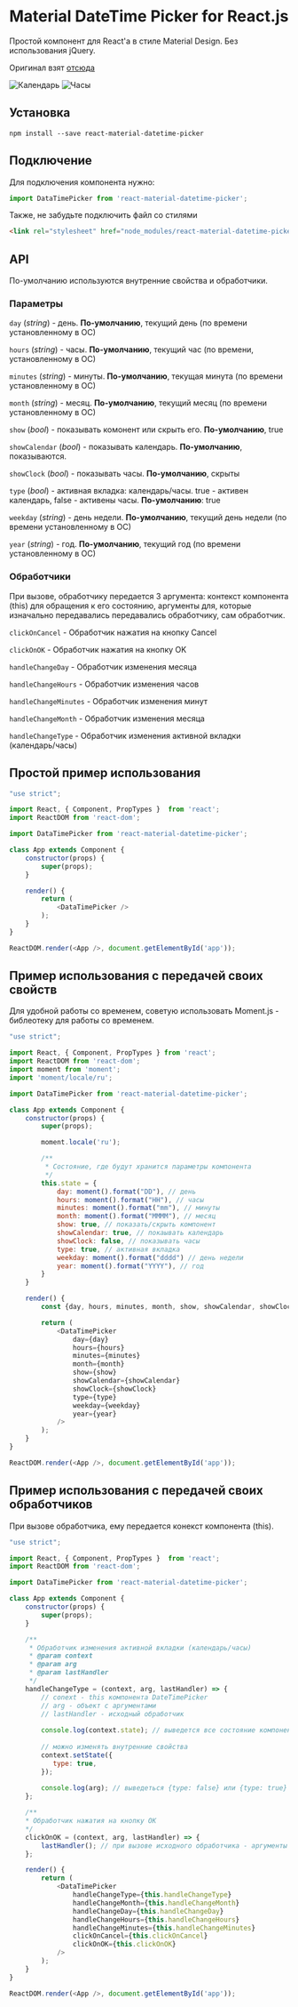 # Material DateTime Picker for React.js

Простой компонент для React'а в стиле Material Design. Без использования jQuery.

Оригинал взят [отсюда](https://github.com/ripjar/material-datetime-picker)

![Календарь](0000.png)
![Часы](0001.png)

## Установка

~~~
npm install --save react-material-datetime-picker
~~~

## Подключение

Для подключения компонента нужно:

```javascript
import DataTimePicker from 'react-material-datetime-picker';
```

Также, не забудьте подключить файл со стилями

```html
<link rel="stylesheet" href="node_modules/react-material-datetime-picker/build/react-material-datetime-picker.css">
```

## API

По-умолчанию используются внутренние свойства и обработчики. 

### Параметры
`day` (*string*) - день. **По-умолчанию**, текущий день (по времени установленному в ОС)

`hours` (*string*) - часы. **По-умолчанию**, текущий час (по времени, установленному в ОС)

`minutes` (*string*) - минуты. **По-умолчанию**, текущая минута (по времени установленному в ОС)

`month` (*string*) - месяц. **По-умолчанию**, текущий месяц (по времени установленному в ОС)

`show` (*bool*) - показывать комонент или скрыть его. **По-умолчанию**, true

`showCalendar` (*bool*) - показывать календарь. **По-умолчанию**, показываются.

`showClock` (*bool*) - показывать часы. **По-умолчанию**, скрыты

`type` (*bool*) - активная вкладка: календарь/часы. true - активен календарь, false - активены часы. **По-умолчанию**: true

`weekday` (*string*) - день недели. **По-умолчанию**, текущий день недели (по времени установленному в ОС)

`year` (*string*) - год. **По-умолчанию**, текущий год (по времени установленному в ОС)

### Обработчики

При вызове, обработчику передается 3 аргумента: контекст компонента (this) для обращения к его состоянию, 
аргументы для, которые изначально передавались передавались обработчику, сам обработчик.  

`clickOnCancel` - Обработчик нажатия на кнопку Cancel

`clickOnOK` - Обработчик нажатия на кнопку OK

`handleChangeDay` - Обработчик изменения месяца

`handleChangeHours` - Обработчик изменения часов

`handleChangeMinutes` - Обработчик изменения минут

`handleChangeMonth` - Обработчик изменения месяца

`handleChangeType` - Обработчик изменения активной вкладки (календарь/часы)

## Простой пример использования
```javascript
"use strict";

import React, { Component, PropTypes }  from 'react';
import ReactDOM from 'react-dom';

import DataTimePicker from 'react-material-datetime-picker';

class App extends Component {
    constructor(props) {
        super(props);
    }

    render() {
        return (
            <DataTimePicker />
        );
    }
}

ReactDOM.render(<App />, document.getElementById('app'));

```

## Пример использования с передачей своих свойств

Для удобной работы со временем, советую использовать Moment.js - библеотеку для работы со временем.

```javascript
"use strict";

import React, { Component, PropTypes } from 'react';
import ReactDOM from 'react-dom';
import moment from 'moment';
import 'moment/locale/ru';

import DataTimePicker from 'react-material-datetime-picker';

class App extends Component {
    constructor(props) {
        super(props);

        moment.locale('ru');

        /**
         * Состояние, где будут хранится параметры компонента
         */
        this.state = {
            day: moment().format("DD"), // день
            hours: moment().format("HH"), // часы
            minutes: moment().format("mm"), // минуты
            month: moment().format("MMMM"), // месяц
            show: true, // показать/скрыть компонент
            showCalendar: true, // покаывать календарь
            showClock: false, // показывать часы
            type: true, // активная вкладка
            weekday: moment().format("dddd") // день недели
            year: moment().format("YYYY"), // год
        }
    }

    render() {
        const {day, hours, minutes, month, show, showCalendar, showClock, type, weekday,year} = this.state;

        return (
            <DataTimePicker
                day={day}
                hours={hours}
                minutes={minutes}
                month={month}
                show={show}
                showCalendar={showCalendar}
                showClock={showClock}
                type={type}
                weekday={weekday}
                year={year}
            />
        );
    }
}

ReactDOM.render(<App />, document.getElementById('app'));

```
## Пример использования с передачей своих обработчиков

При вызове обработчика, ему передается конекст компонента (this).

```javascript
"use strict";

import React, { Component, PropTypes }  from 'react';
import ReactDOM from 'react-dom';

import DataTimePicker from 'react-material-datetime-picker';

class App extends Component {
    constructor(props) {
        super(props);
    }

    /**
     * Обработчик изменения активной вкладки (календарь/часы)
     * @param context
     * @param arg
     * @param lastHandler
     */
    handleChangeType = (context, arg, lastHandler) => {
        // conext - this компонента DateTimePicker
        // arg - объект с аргументами
        // lastHandler - исходный обработчик
        
        console.log(context.state); // выведется все состояние компонента
        
        // можно изменять внутренние свойства
        context.setState({
           type: true,
        });
        
        console.log(arg); // выведеться {type: false} или {type: true}
    };

    /**
    * Обработчик нажатия на кнопку OK
    */
    clickOnOK = (context, arg, lastHandler) => {
        lastHandler(); // при вызове исходного обработчика - аргументы передавать не нужно
    };

    render() {
        return (
            <DataTimePicker
                handleChangeType={this.handleChangeType}
                handleChangeMonth={this.handleChangeMonth}
                handleChangeDay={this.handleChangeDay}
                handleChangeHours={this.handleChangeHours}
                handleChangeMinutes={this.handleChangeMinutes}
                clickOnCancel={this.clickOnCancel}
                clickOnOK={this.clickOnOK}
            />
        );
    }
}

ReactDOM.render(<App />, document.getElementById('app'));

```
